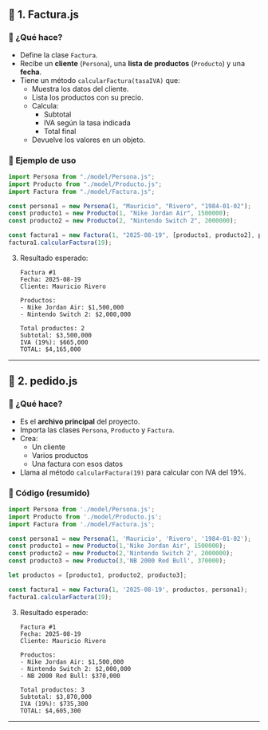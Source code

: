 
## 📄 1. Factura.js

### 🔹 ¿Qué hace?

-   Define la clase `Factura`.
-   Recibe un **cliente** (`Persona`), una **lista de productos**
    (`Producto`) y una **fecha**.
-   Tiene un método `calcularFactura(tasaIVA)` que:
    -   Muestra los datos del cliente.
    -   Lista los productos con su precio.
    -   Calcula:
        -   Subtotal
        -   IVA según la tasa indicada
        -   Total final
    -   Devuelve los valores en un objeto.

### 🔹 Ejemplo de uso

``` js
import Persona from "./model/Persona.js";
import Producto from "./model/Producto.js";
import Factura from "./model/Factura.js";

const persona1 = new Persona(1, "Mauricio", "Rivero", "1984-01-02");
const producto1 = new Producto(1, "Nike Jordan Air", 1500000);
const producto2 = new Producto(2, "Nintendo Switch 2", 2000000);

const factura1 = new Factura(1, "2025-08-19", [producto1, producto2], persona1);
factura1.calcularFactura(19);
```
3.  Resultado esperado:

        Factura #1
        Fecha: 2025-08-19
        Cliente: Mauricio Rivero

        Productos:
        - Nike Jordan Air: $1,500,000
        - Nintendo Switch 2: $2,000,000

        Total productos: 2
        Subtotal: $3,500,000
        IVA (19%): $665,000
        TOTAL: $4,165,000

------------------------------------------------------------------------

## 📄 2. pedido.js

### 🔹 ¿Qué hace?

-   Es el **archivo principal** del proyecto.
-   Importa las clases `Persona`, `Producto` y `Factura`.
-   Crea:
    -   Un cliente
    -   Varios productos
    -   Una factura con esos datos
-   Llama al método `calcularFactura(19)` para calcular con IVA del 19%.

### 🔹 Código (resumido)

``` js
import Persona from './model/Persona.js';
import Producto from './model/Producto.js';
import Factura from './model/Factura.js';

const persona1 = new Persona(1, 'Mauricio', 'Rivero', '1984-01-02');
const producto1 = new Producto(1,'Nike Jordan Air', 1500000);
const producto2 = new Producto(2,'Nintendo Switch 2', 2000000);
const producto3 = new Producto(3,'NB 2000 Red Bull', 370000);

let productos = [producto1, producto2, producto3];

const factura1 = new Factura(1, '2025-08-19', productos, persona1);
factura1.calcularFactura(19);
```


3.  Resultado esperado:

        Factura #1
        Fecha: 2025-08-19
        Cliente: Mauricio Rivero

        Productos:
        - Nike Jordan Air: $1,500,000
        - Nintendo Switch 2: $2,000,000
        - NB 2000 Red Bull: $370,000

        Total productos: 3
        Subtotal: $3,870,000
        IVA (19%): $735,300
        TOTAL: $4,605,300

-----------------------------------------------------------------------
